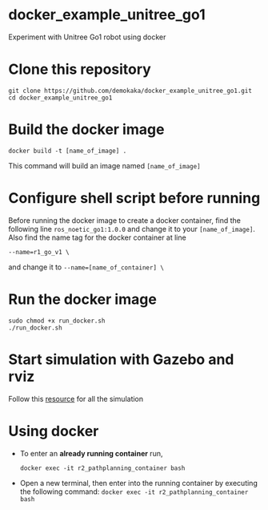 # docker_example_unitree_go1
Experiment with Unitree Go1 robot using docker

# Clone this repository
```
git clone https://github.com/demokaka/docker_example_unitree_go1.git
cd docker_example_unitree_go1
```
# Build the docker image
```
docker build -t [name_of_image] .
```
This command will build an image named `[name_of_image]`

# Configure shell script before running 
Before running the docker image to create a docker container, find the following line 
`ros_noetic_go1:1.0.0` and change it to your `[name_of_image]`.
Also find the name tag for the docker container at line 
```
--name=r1_go_v1 \
```
and change it to `--name=[name_of_container] \`
# Run the docker image
```
sudo chmod +x run_docker.sh
./run_docker.sh
```

# Start simulation with Gazebo and rviz
Follow this [resource](https://github.com/macc-n/ros_unitree) for all the simulation

# Using docker
- To enter an **already running container** run,
   ```
   docker exec -it r2_pathplanning_container bash
   ```
- Open a new terminal, then enter into the running container by executing the following command:
      ```
      docker exec -it r2_pathplanning_container bash
      ```
